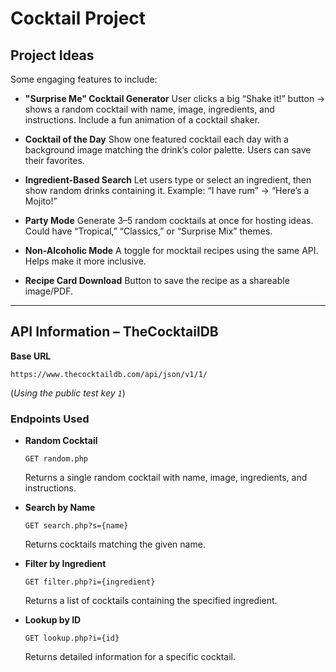 # Cocktail Project

## Project Ideas

Some engaging features to include:

* **"Surprise Me" Cocktail Generator**
  User clicks a big “Shake it!” button → shows a random cocktail with name, image, ingredients, and instructions.
  Include a fun animation of a cocktail shaker.

* **Cocktail of the Day**
  Show one featured cocktail each day with a background image matching the drink’s color palette.
  Users can save their favorites.

* **Ingredient-Based Search**
  Let users type or select an ingredient, then show random drinks containing it.
  Example: “I have rum” → “Here’s a Mojito!”

* **Party Mode**
  Generate 3–5 random cocktails at once for hosting ideas.
  Could have “Tropical,” “Classics,” or “Surprise Mix” themes.

* **Non-Alcoholic Mode**
  A toggle for mocktail recipes using the same API.
  Helps make it more inclusive.

* **Recipe Card Download**
  Button to save the recipe as a shareable image/PDF.

---

## API Information – TheCocktailDB

**Base URL**

```
https://www.thecocktaildb.com/api/json/v1/1/
```

(*Using the public test key `1`*)

### Endpoints Used

* **Random Cocktail**

  ```
  GET random.php
  ```

  Returns a single random cocktail with name, image, ingredients, and instructions.

* **Search by Name**

  ```
  GET search.php?s={name}
  ```

  Returns cocktails matching the given name.

* **Filter by Ingredient**

  ```
  GET filter.php?i={ingredient}
  ```

  Returns a list of cocktails containing the specified ingredient.

* **Lookup by ID**

  ```
  GET lookup.php?i={id}
  ```

  Returns detailed information for a specific cocktail.